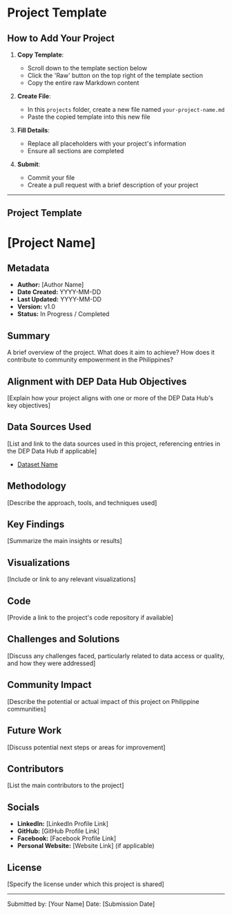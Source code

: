 # Project Template

## How to Add Your Project

1. **Copy Template**: 
   - Scroll down to the template section below
   - Click the 'Raw' button on the top right of the template section
   - Copy the entire raw Markdown content

2. **Create File**: 
   - In this `projects` folder, create a new file named `your-project-name.md`
   - Paste the copied template into this new file

3. **Fill Details**: 
   - Replace all placeholders with your project's information
   - Ensure all sections are completed

4. **Submit**: 
   - Commit your file
   - Create a pull request with a brief description of your project

---

## Project Template

# [Project Name]

## Metadata
- **Author:** [Author Name]
- **Date Created:** YYYY-MM-DD
- **Last Updated:** YYYY-MM-DD
- **Version:** v1.0
- **Status:** In Progress / Completed

## Summary
A brief overview of the project. What does it aim to achieve? How does it contribute to community empowerment in the Philippines?

## Alignment with DEP Data Hub Objectives
[Explain how your project aligns with one or more of the DEP Data Hub's key objectives]

## Data Sources Used
[List and link to the data sources used in this project, referencing entries in the DEP Data Hub if applicable]
- [Dataset Name](link-to-hosted-data-page)

## Methodology
[Describe the approach, tools, and techniques used]

## Key Findings
[Summarize the main insights or results]

## Visualizations
[Include or link to any relevant visualizations]

## Code
[Provide a link to the project's code repository if available]

## Challenges and Solutions
[Discuss any challenges faced, particularly related to data access or quality, and how they were addressed]

## Community Impact
[Describe the potential or actual impact of this project on Philippine communities]

## Future Work
[Discuss potential next steps or areas for improvement]

## Contributors
[List the main contributors to the project]

## Socials
- **LinkedIn:** [LinkedIn Profile Link]
- **GitHub:** [GitHub Profile Link]
- **Facebook:** [Facebook Profile Link]
- **Personal Website:** [Website Link] (if applicable)

## License
[Specify the license under which this project is shared]

---
Submitted by: [Your Name]
Date: [Submission Date]
